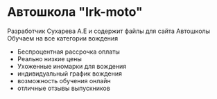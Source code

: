 # Автошкола "Irk-moto"
Разработчик Сухарева А.Е и содержит файлы для сайта Автошколы Обучаем на все категории вождения
- Беспроцентная рассрочка оплаты
- Реально низкие цены
- Ухоженные иномарки для вождения
- индивидуальный график вождения
- возможность обучения онлайн
- отличные отзывы выпускников
